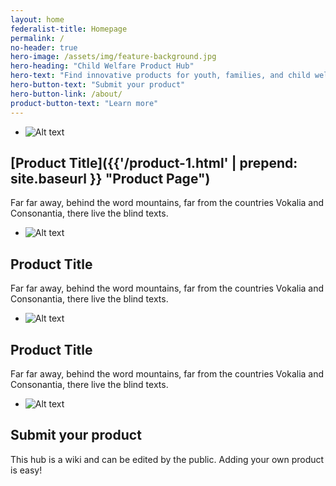 ```yaml
---
layout: home
federalist-title: Homepage
permalink: /
no-header: true
hero-image: /assets/img/feature-background.jpg
hero-heading: "Child Welfare Product Hub"
hero-text: "Find innovative products for youth, families, and child welfare service providers"
hero-button-text: "Submit your product"
hero-button-link: /about/
product-button-text: "Learn more"
---
```

- ![Alt text](https://placehold.it/300x200 "Optional title")
## [Product Title]({{'/product-1.html' | prepend: site.baseurl }} "Product Page")
Far far away, behind the word mountains, far from the countries Vokalia and Consonantia, there live the blind texts.
- ![Alt text](https://placehold.it/300x200 "Optional title")
## Product Title
Far far away, behind the word mountains, far from the countries Vokalia and Consonantia, there live the blind texts.
- ![Alt text](https://placehold.it/300x200 "Optional title")
## Product Title
Far far away, behind the word mountains, far from the countries Vokalia and Consonantia, there live the blind texts.
- ![Alt text](https://placehold.it/300x200 "Optional title")
## Submit your product
This hub is a wiki and can be edited by the public. Adding your own product is easy!
